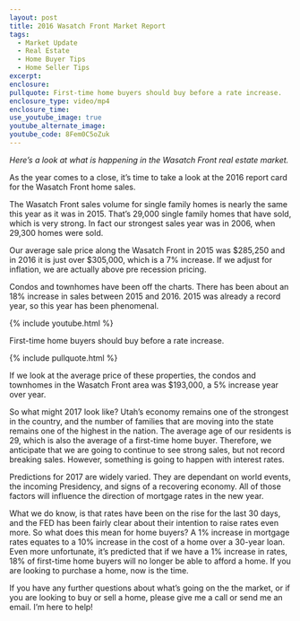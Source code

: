 ```yaml
---
layout: post
title: 2016 Wasatch Front Market Report
tags:
  - Market Update
  - Real Estate
  - Home Buyer Tips
  - Home Seller Tips
excerpt:
enclosure:
pullquote: First-time home buyers should buy before a rate increase.
enclosure_type: video/mp4
enclosure_time:
use_youtube_image: true
youtube_alternate_image:
youtube_code: 8Fem0C5oZuk
---
```



*Here’s a look at what is happening in the Wasatch Front real estate market.*

As the year comes to a close, it’s time to take a look at the 2016 report card for the Wasatch Front home sales.

The Wasatch Front sales volume for single family homes is nearly the same this year as it was in 2015. That’s 29,000 single family homes that have sold, which is very strong. In fact our strongest sales year was in 2006, when 29,300 homes were sold.

Our average sale price along the Wasatch Front in 2015 was $285,250 and in 2016 it is just over $305,000, which is a 7% increase. If we adjust for inflation, we are actually above pre recession pricing.

Condos and townhomes have been off the charts. There has been about an 18% increase in sales between 2015 and 2016. 2015 was already a record year, so this year has been phenomenal.

{% include youtube.html %}

First-time home buyers should buy before a rate increase.

{% include pullquote.html %}

If we look at the average price of these properties, the condos and townhomes in the Wasatch Front area was $193,000, a 5% increase year over year.

So what might 2017 look like? Utah’s economy remains one of the strongest in the country, and the number of families that are moving into the state remains one of the highest in the nation. The average age of our residents is 29, which is also the average of a first-time home buyer. Therefore, we anticipate that we are going to continue to see strong sales, but not record breaking sales. However, something is going to happen with interest rates.

Predictions for 2017 are widely varied. They are dependant on world events, the incoming Presidency, and signs of a recovering economy. All of those factors will influence the direction of mortgage rates in the new year.

What we do know, is that rates have been on the rise for the last 30 days, and the FED has been fairly clear about their intention to raise rates even more. So what does this mean for home buyers? A 1% increase in mortgage rates equates to a 10% increase in the cost of a home over a 30-year loan. Even more unfortunate, it’s predicted that if we have a 1% increase in rates, 18% of first-time home buyers will no longer be able to afford a home. If you are looking to purchase a home, now is the time.

If you have any further questions about what’s going on the the market, or if you are looking to buy or sell a home, please give me a call or send me an email. I’m here to help!